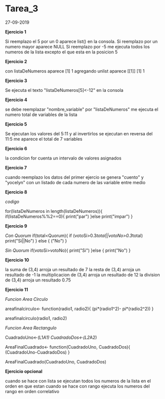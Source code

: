# Tarea_3
27-09-2019

**Ejercicio 1**

Si reemplazo el 5 por un 0 aparece list() en la consola.
Si reemplazo por un numero mayor aparece NULL
Si reemplazo por -5 me ejecuta todos los numeros de la lista excepto el que esta en la posicion 5

**Ejercicio 2**

con listaDeNumeros aparece 
[1] 1
agregando unlist aparece 
[[1]]
[1] 1


**Ejercicio 3**

Se ejecuta el texto "listaDeNumeros[5]<-12" en la consola

**Ejercicio 4**

se debe reemplazar "nombre_variable" por "listaDeNumeros"
me ejecuta el numero total de variables de la lista

**Ejercicio 5**

Se ejecutan los valores del 5:11 y al invertirlos se ejecutan en reversa del 11:5
me aparece el total de 7 variables

**Ejercicio 6** 

la condicion for cuenta un intervalo de valores asignados

**Ejercicio 7**

cuando reemplazo los datos del primer ejercio se genera "cuento" y "yocelyn" con un listado de cada numero de las variable entre medio

**Ejercicio 8**

*codigo*

for(listaDeNumeros in length(listaDeNumeros)){
  if(listaDeNumeros%%2==0){
    print("par")
  }else
    print("impar")
  }


**Ejercicio 9**

*Con Quorum*
if(total<Quorum){
  if (votoSi>0.3*total||votoNo>0.3*total)
    print("Si||No")
} else {
    ("No")
  }
 
*Sin Quorum*
if(votoSi>votoNo){
  print("Si")
}else {
  print("No")
}

**Ejercicio 10**

la suma de (3,4) arroja un resultado de 7
la resta de (3,4) arroja un resultado de -1
la multiplicacion de (3,4) arroja un resultado de 12
la division de (3,4) arroja un resultado 0.75

**Ejercicio 11**

*Funcion Area Circulo*

areafinalcirculo<-
  function(radio1, radio2){
   (pi*(radio1^2)-
      pi*(radio2^2))
  }

areafinalcirculo(radio1, radio2)

*Funcion Area Rectangulo*

CuadradoUno<-(L1*A1)
CuadradoDos<-(L2*A2)

AreaFinalCuadrado<-
  function(CuadradoUno, CuadradoDos){
    (CuadradoUno-CuadradoDos)
  }

AreaFinalCuadrado(CuadradoUno, CuadradoDos)

**Ejercicio opcional**

cuando se hace con lista se ejecutan todos los numeros de la lista en el orden en que estan 
cuando se hace con rango ejecuta los numeros del rango en orden correlativo
